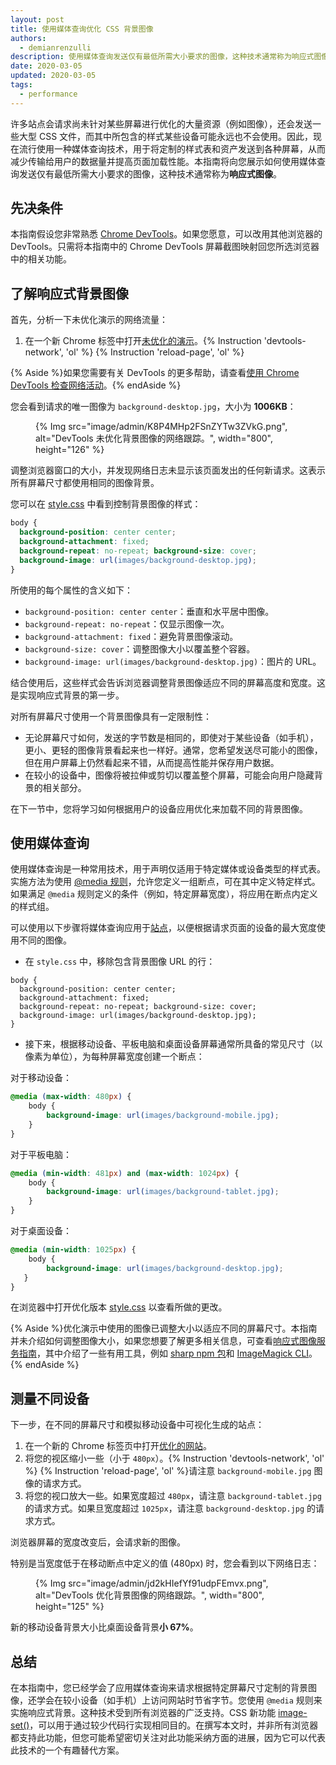 ```yaml
---
layout: post
title: 使用媒体查询优化 CSS 背景图像
authors:
  - demianrenzulli
description: 使用媒体查询发送仅有最低所需大小要求的图像，这种技术通常称为响应式图像。
date: 2020-03-05
updated: 2020-03-05
tags:
  - performance
---
```


许多站点会请求尚未针对某些屏幕进行优化的大量资源（例如图像），还会发送一些大型 CSS 文件，而其中所包含的样式某些设备可能永远也不会使用。因此，现在流行使用一种媒体查询技术，用于将定制的样式表和资产发送到各种屏幕，从而减少传输给用户的数据量并提高页面加载性能。本指南将向您展示如何使用媒体查询发送仅有最低所需大小要求的图像，这种技术通常称为**响应式图像**。

## 先决条件

本指南假设您非常熟悉 [Chrome DevTools](https://developer.chrome.com/docs/devtools/)。如果您愿意，可以改用其他浏览器的 DevTools。只需将本指南中的 Chrome DevTools 屏幕截图映射回您所选浏览器中的相关功能。

## 了解响应式背景图像

首先，分析一下未优化演示的网络流量：

1. 在一个新 Chrome 标签中打开[未优化的演示](https://use-media-queries-unoptimized.glitch.me/)。{% Instruction 'devtools-network', 'ol' %} {% Instruction 'reload-page', 'ol' %}

{% Aside %}如果您需要有关 DevTools 的更多帮助，请查看[使用 Chrome DevTools 检查网络活动](https://developer.chrome.com/docs/devtools/network/)。{% endAside %}

您会看到请求的唯一图像为 `background-desktop.jpg`，大小为 **1006KB**：

<figure>{% Img src="image/admin/K8P4MHp2FSnZYTw3ZVkG.png", alt="DevTools 未优化背景图像的网络跟踪。", width="800", height="126" %}</figure>

调整浏览器窗口的大小，并发现网络日志未显示该页面发出的任何新请求。这表示所有屏幕尺寸都使用相同的图像背景。

您可以在 [style.css](https://use-media-queries-unoptimized.glitch.me/style.css) 中看到控制背景图像的样式：

```css
body {
  background-position: center center;
  background-attachment: fixed;
  background-repeat: no-repeat; background-size: cover;
  background-image: url(images/background-desktop.jpg);
}
```

所使用的每个属性的含义如下：

- `background-position: center center`：垂直和水平居中图像。
- `background-repeat: no-repeat`：仅显示图像一次。
- `background-attachment: fixed`：避免背景图像滚动。
- `background-size: cover`：调整图像大小以覆盖整个容器。
- `background-image: url(images/background-desktop.jpg)`：图片的 URL。

结合使用后，这些样式会告诉浏览器调整背景图像适应不同的屏幕高度和宽度。这是实现响应式背景的第一步。

对所有屏幕尺寸使用一个背景图像具有一定限制性：

- 无论屏幕尺寸如何，发送的字节数是相同的，即使对于某些设备（如手机），更小、更轻的图像背景看起来也一样好。通常，您希望发送尽可能小的图像，但在用户屏幕上仍然看起来不错，从而提高性能并保存用户数据。
- 在较小的设备中，图像将被拉伸或剪切以覆盖整个屏幕，可能会向用户隐藏背景的相关部分。

在下一节中，您将学习如何根据用户的设备应用优化来加载不同的背景图像。

## 使用媒体查询

使用媒体查询是一种常用技术，用于声明仅适用于特定媒体或设备类型的样式表。实施方法为使用 [@media 规则](https://developer.mozilla.org/docs/Web/CSS/@media)，允许您定义一组断点，可在其中定义特定样式。如果满足 `@media` 规则定义的条件（例如，特定屏幕宽度），将应用在断点内定义的样式组。

可以使用以下步骤将媒体查询应用于[站点](https://use-media-queries-unoptimized.glitch.me/)，以便根据请求页面的设备的最大宽度使用不同的图像。

- 在 `style.css` 中，移除包含背景图像 URL 的行：

```css//4
body {
  background-position: center center;
  background-attachment: fixed;
  background-repeat: no-repeat; background-size: cover;
  background-image: url(images/background-desktop.jpg);
}
```

- 接下来，根据移动设备、平板电脑和桌面设备屏幕通常所具备的常见尺寸（以像素为单位），为每种屏幕宽度创建一个断点：

对于移动设备：

```css
@media (max-width: 480px) {
    body {
        background-image: url(images/background-mobile.jpg);
    }
}
```

对于平板电脑：

```css
@media (min-width: 481px) and (max-width: 1024px) {
    body {
        background-image: url(images/background-tablet.jpg);
    }
}
```

对于桌面设备：

```css
@media (min-width: 1025px) {
    body {
	    background-image: url(images/background-desktop.jpg);
   }
}
```

在浏览器中打开优化版本 [style.css](https://use-media-queries-optimized.glitch.me/style.css) 以查看所做的更改。

{% Aside %}优化演示中使用的图像已调整大小以适应不同的屏幕尺寸。本指南并未介绍如何调整图像大小，如果您想要了解更多相关信息，可查看[响应式图像服务指南](/serve-responsive-images/)，其中介绍了一些有用工具，例如 [sharp npm 包](https://www.npmjs.com/package/sharp)和 [ImageMagick CLI](https://www.imagemagick.org/script/index.php)。{% endAside %}

## 测量不同设备

下一步，在不同的屏幕尺寸和模拟移动设备中可视化生成的站点：

1. 在一个新的 Chrome 标签页中打开[优化的网站](https://use-media-queries-optimized.glitch.me/)。
2. 将您的视区缩小一些（小于 `480px`）。{% Instruction 'devtools-network', 'ol' %} {% Instruction 'reload-page', 'ol' %}请注意 `background-mobile.jpg` 图像的请求方式。
3. 将您的视口放大一些。如果宽度超过 `480px`，请注意 `background-tablet.jpg` 的请求方式。如果旦宽度超过 `1025px`，请注意 `background-desktop.jpg` 的请求方式。

浏览器屏幕的宽度改变后，会请求新的图像。

特别是当宽度低于在移动断点中定义的值 (480px) 时，您会看到以下网络日志：

<figure>{% Img src="image/admin/jd2kHIefYf91udpFEmvx.png", alt="DevTools 优化背景图像的网络跟踪。", width="800", height="125" %}</figure>

新的移动设备背景大小比桌面设备背景**小 67%**。

## 总结

在本指南中，您已经学会了应用媒体查询来请求根据特定屏幕尺寸定制的背景图像，还学会在较小设备（如手机）上访问网站时节省字节。您使用 `@media` 规则来实施响应式背景。这种技术受到所有浏览器的广泛支持。CSS 新功能 [image-set()](https://www.w3.org/TR/css-images-4/#image-set-notation)，可以用于通过较少代码行实现相同目的。在撰写本文时，并非所有浏览器都支持此功能，但您可能希望密切关注对此功能采纳方面的进展，因为它可以代表此技术的一个有趣替代方案。
